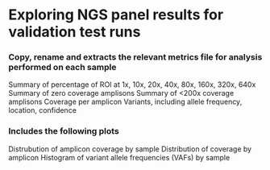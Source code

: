 # Exploring NGS panel results for validation test runs 

### Copy, rename and extracts the relevant metrics file for analysis performed on each sample
Summary of percentage of ROI at 1x, 10x, 20x, 40x, 80x, 160x, 320x, 640x 
Summary of zero coverage amplisons
Summary of <200x coverage amplisons
Coverage per amplicon
Variants, including allele frequency, location, confidence

### Includes the following plots
Distrubution of amplicon coverage by sample
Distribution of coverage by amplicon
Histogram of variant allele frequencies (VAFs) by sample
